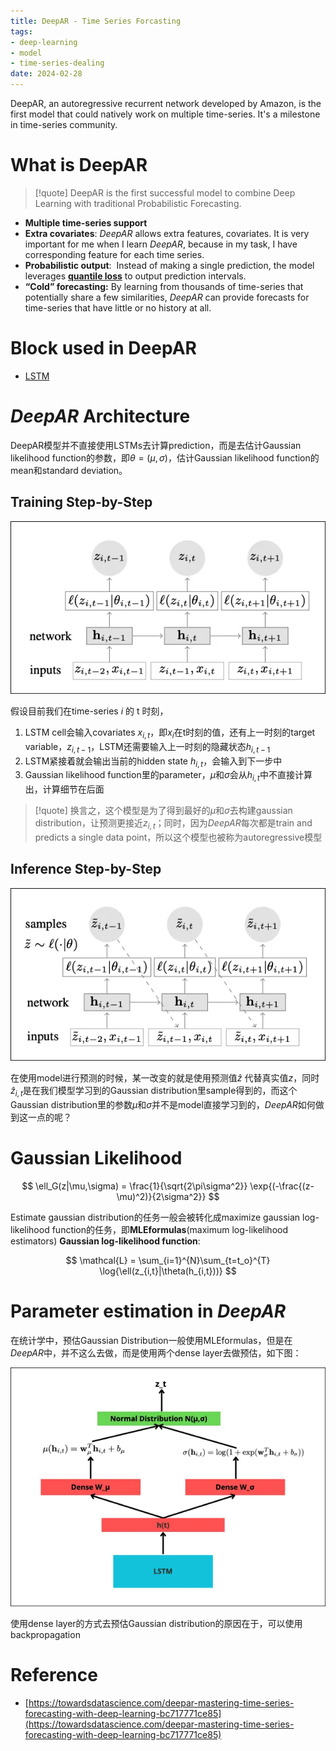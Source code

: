 ```yaml
---
title: DeepAR - Time Series Forcasting
tags:
- deep-learning
- model
- time-series-dealing
date: 2024-02-28
---
```


DeepAR, an autoregressive recurrent network developed by Amazon, is the first model that could natively work on multiple time-series. It's a milestone in time-series community.

# What is DeepAR

> [!quote] 
>  DeepAR is the first successful model to combine Deep Learning with traditional Probabilistic Forecasting.

* **Multiple time-series support**
* **Extra covariates**: *DeepAR* allows extra features, covariates. It is very important for me when I learn *DeepAR*, because in my task, I have corresponding feature for each time series.
* **Probabilistic output**:  Instead of making a single prediction, the model leverages [**quantile loss**](computer_sci/deep_learning_and_machine_learning/Trick/quantile_loss.md) to output prediction intervals.
* **“Cold” forecasting:** By learning from thousands of time-series that potentially share a few similarities, _DeepAR_ can provide forecasts for time-series that have little or no history at all.

# Block used in DeepAR

* [LSTM](computer_sci/deep_learning_and_machine_learning/deep_learning/LSTM.md)

# *DeepAR* Architecture

DeepAR模型并不直接使用LSTMs去计算prediction，而是去估计Gaussian likelihood function的参数，即$\theta=(\mu,\sigma)$，估计Gaussian likelihood function的mean和standard deviation。

## Training Step-by-Step

![](computer_sci/deep_learning_and_machine_learning/Famous_Model/attachments/Pasted%20image%2020230523134255.png)

假设目前我们在time-series $i$ 的 t 时刻，

1. LSTM cell会输入covariates $x_{i,t}$，即$x_i$在t时刻的值，还有上一时刻的target variable，$z_{i,t-1}$，LSTM还需要输入上一时刻的隐藏状态$h_{i,t-1}$
2. LSTM紧接着就会输出当前的hidden state $h_{i,t}$，会输入到下一步中
3. Gaussian likelihood function里的parameter，$\mu$和$\sigma$会从$h_{i,t}$中不直接计算出，计算细节在后面

> [!quote] 
> 换言之，这个模型是为了得到最好的$\mu$和$\sigma$去构建gaussian distribution，让预测更接近$z_{i,t}$；同时，因为*DeepAR*每次都是train and predicts a single data point，所以这个模型也被称为autoregressive模型


## Inference Step-by-Step


![](computer_sci/deep_learning_and_machine_learning/Famous_Model/attachments/Pasted%20image%2020230523141219.png)


在使用model进行预测的时候，某一改变的就是使用预测值$\hat{z}$ 代替真实值$z$，同时$\hat{z}_{i,t}$是在我们模型学习到的Gaussian distribution里sample得到的，而这个Gaussian distribution里的参数$\mu$和$\sigma$并不是model直接学习到的，*DeepAR*如何做到这一点的呢？

# Gaussian Likelihood

$$
\ell_G(z|\mu,\sigma) = \frac{1}{\sqrt{2\pi\sigma^2}} \exp{(-\frac{(z-\mu)^2)}{2\sigma^2}}
$$

Estimate gaussian distribution的任务一般会被转化成maximize gaussian log-likelihood function的任务，即**MLEformulas**(maximum log-likelihood estimators)
**Gaussian log-likelihood function**:

$$
\mathcal{L} = \sum_{i=1}^{N}\sum_{t=t_o}^{T} \log{\ell(z_{i,t}|\theta(h_{i,t}))}
$$


# Parameter estimation in *DeepAR*


在统计学中，预估Gaussian Distribution一般使用MLEformulas，但是在*DeepAR*中，并不这么去做，而是使用两个dense layer去做预估，如下图：

![](computer_sci/deep_learning_and_machine_learning/Famous_Model/attachments/Pasted%20image%2020230523151201.png)

使用dense layer的方式去预估Gaussian distribution的原因在于，可以使用backpropagation


# Reference

* [https://towardsdatascience.com/deepar-mastering-time-series-forecasting-with-deep-learning-bc717771ce85](https://towardsdatascience.com/deepar-mastering-time-series-forecasting-with-deep-learning-bc717771ce85)